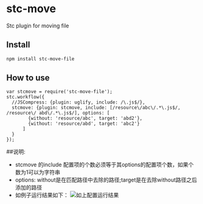 # stc-move

Stc plugin for moving file

## Install

```sh
npm install stc-move-file
```

## How to use

```
var stcmove = require('stc-move-file');
stc.workflow({
  //JSCompress: {plugin: uglify, include: /\.js$/},
  stcmove: {plugin: stcmove, include: [/resource\/abc\/.*\.js$/, /resource\/ abd\/.*\.js$/], options: [
        {without: 'resource/abc', target: 'abd2'},
        {without: 'resource/abd', target: 'abc2'}
      ]
  }
});
```

##说明:
* stcmove 的include 配置项的个数必须等于其options的配置项个数，如果个数为1可以为字符串
* options: without是在匹配路径中去除的路径;target是在去除without路径之后添加的路径
* 如例子运行结果如下：
    ![如上配置运行结果](http://i4.piimg.com/4851/362d786dae89bb7a.png)


